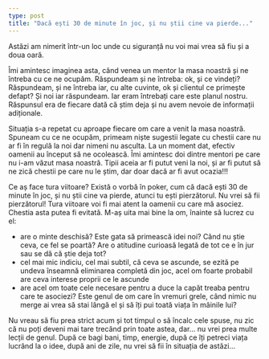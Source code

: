 ```yaml
---
type: post
title: "Dacă ești 30 de minute în joc, și nu știi cine va pierde..."
---
```


Astăzi am nimerit într-un loc unde cu siguranță nu voi mai vrea să fiu și a doua oară.

Îmi amintesc imaginea asta, când venea un mentor la masa noastră și ne întreba cu ce ne ocupăm. Răspundeam și ne întreba: ok, și ce vindeți? Răspundeam, și ne întreba iar, cu alte cuvinte, ok și clientul ce primește defapt? Și noi iar răspundeam. Iar eram întrebați care este planul nostru. Răspunsul era de fiecare dată că știm deja și nu avem nevoie de informații adiționale.

Situația s-a repetat cu aproape fiecare om care a venit la masa noastră. Spuneam cu ce ne ocupăm, primeam niște sugestii legate cu chestii care nu ar fi în regulă la noi dar nimeni nu asculta. La un moment dat, efectiv oamenii au început să ne ocolească. Îmi amintesc doi dintre mentori pe care nu i-am văzut masa noastră. Tipii aceia ar fi putut veni la noi, și ar fi putut să ne zică chestii pe care nu le știm, dar doar dacă ar fi avut ocazia!!!

Ce aș face tura viitoare? Există o vorbă în poker, cum că dacă ești 30 de minute în joc, și nu știi cine va pierde, atunci tu ești pierzătorul. Nu vrei să fii pierzătorul! Tura viitoare voi fi mai atent la oamenii cu care mă asociez. Chestia asta putea fi evitată. M-aș uita mai bine la om, înainte să lucrez cu el:

  * are o minte deschisă? Este gata să primească idei noi? Când nu știe ceva, ce fel se poartă? Are o atitudine curioasă legată de tot ce e în jur sau se dă că știe deja tot?
  * cel mai mic indiciu, cel mai subtil, că ceva se ascunde, se ezită pe undeva înseamnă eliminarea completă din joc, acel om foarte probabil are ceva interese proprii ce le ascunde
  * are acel om toate cele necesare pentru a duce la capăt treaba pentru care te asociezi? Este genul de om care în vremuri grele, când nimic nu merge ai vrea să stai lângă el și să îți pui toată viața în mâinile lui?
  
Nu vreau să fiu prea strict acum și tot timpul o să încalc cele spuse, nu zic că nu poți deveni mai tare trecând prin toate astea, dar... nu vrei prea multe lecții de genul. După ce bagi bani, timp, energie, după ce îți petreci viața lucrând la o idee, după ani de zile, nu vrei să fii în situația de astăzi...
